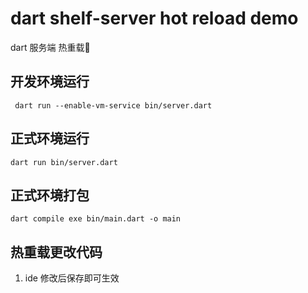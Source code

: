 # dart shelf-server hot reload demo

dart 服务端 热重载🌰


## 开发环境运行

```shell
 dart run --enable-vm-service bin/server.dart 
```

## 正式环境运行

```shell
dart run bin/server.dart
```

## 正式环境打包

```shell
dart compile exe bin/main.dart -o main
```

## 热重载更改代码

1. ide 修改后保存即可生效